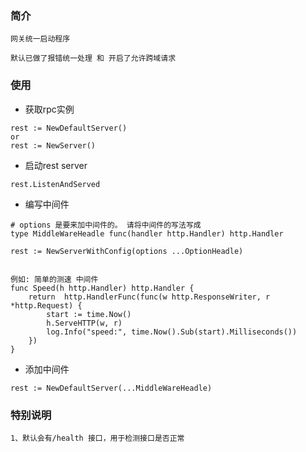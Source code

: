 ### 简介
```
网关统一启动程序

默认已做了报错统一处理 和 开启了允许跨域请求
```

### 使用
* 获取rpc实例
```
rest := NewDefaultServer()
or 
rest := NewServer()
```

* 启动rest server
```
rest.ListenAndServed
```


* 编写中间件
```
# options 是要来加中间件的。 请将中间件的写法写成
type MiddleWareHeadle func(handler http.Handler) http.Handler

rest := NewServerWithConfig(options ...OptionHeadle)


例如: 简单的测速 中间件
func Speed(h http.Handler) http.Handler {
    return  http.HandlerFunc(func(w http.ResponseWriter, r *http.Request) {
        start := time.Now()
        h.ServeHTTP(w, r)
        log.Info("speed:", time.Now().Sub(start).Milliseconds())    
    })
}
```

* 添加中间件
```
rest := NewDefaultServer(...MiddleWareHeadle)
```


### 特别说明
```
1、默认会有/health 接口，用于检测接口是否正常

```
